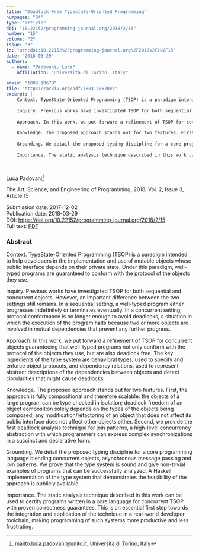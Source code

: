 ```yaml
---
title: "Deadlock-Free Typestate-Oriented Programming"
numpages: "34"
type: "article"
doi: "10.22152/programming-journal.org/2018/2/15"
number: "15"
volume: "2"
issue: "3"
id: "urn:doi:10.22152%2Fprogramming-journal.org%2F2018%2F2%2F15"
date: "2018-03-29"
authors: 
  - name: "Padovani, Luca"
    affiliation: "Università di Torino, Italy"

arxiv: "1803.10670"
file: "https://arxiv.org/pdf/1803.10670v1"
excerpt: |
    Context. TypeState-Oriented Programming (TSOP) is a paradigm intended to help developers in the implementation and use of mutable objects whose public interface depends on their private state. Under this paradigm, well-typed programs are guaranteed to conform with the protocol of the objects they use.
    
    Inquiry. Previous works have investigated TSOP for both sequential and concurrent objects. However, an important difference between the two settings still remains. In a sequential setting, a well-typed program either progresses indefinitely or terminates eventually. In a concurrent setting, protocol conformance is no longer enough to avoid deadlocks, a situation in which the execution of the program halts because two or more objects are involved in mutual dependencies that prevent any further progress.
    
    Approach. In this work, we put forward a refinement of TSOP for concurrent objects guaranteeing that well-typed programs not only conform with the protocol of the objects they use, but are also deadlock free. The key ingredients of the type system are behavioral types, used to specify and enforce object protocols, and dependency relations, used to represent abstract descriptions of the dependencies between objects and detect circularities that might cause deadlocks.
    
    Knowledge. The proposed approach stands out for two features. First, the approach is fully compositional and therefore scalable: the objects of a large program can be type checked in isolation; deadlock freedom of an object composition solely depends on the types of the objects being composed; any modification/refactoring of an object that does not affect its public interface does not affect other objects either. Second, we provide the first deadlock analysis technique for join patterns, a high-level concurrency abstraction with which programmers can express complex synchronizations in a succinct and declarative form.
    
    Grounding. We detail the proposed typing discipline for a core programming language blending concurrent objects, asynchronous message passing and join patterns. We prove that the type system is sound and give non-trivial examples of programs that can be successfully analyzed. A Haskell implementation of the type system that demonstrates the feasibility of the approach is publicly available.
    
    Importance. The static analysis technique described in this work can be used to certify programs written in a core language for concurrent TSOP with proven correctness guarantees. This is an essential first step towards the integration and application of the technique in a real-world developer toolchain, making programming of such systems more productive and less frustrating.

---
```

Luca Padovani[^1]

The Art, Science, and Engineering of Programming, 2018, Vol. 2, Issue 3, Article 15

Submission date: 2017-12-02  
Publication date: 2018-03-29  
DOI: <https://doi.org/10.22152/programming-journal.org/2018/2/15>  
Full text: [PDF](https://arxiv.org/pdf/1803.10670v1)  


### Abstract

Context. TypeState-Oriented Programming (TSOP) is a paradigm intended to help developers in the implementation and use of mutable objects whose public interface depends on their private state. Under this paradigm, well-typed programs are guaranteed to conform with the protocol of the objects they use.

Inquiry. Previous works have investigated TSOP for both sequential and concurrent objects. However, an important difference between the two settings still remains. In a sequential setting, a well-typed program either progresses indefinitely or terminates eventually. In a concurrent setting, protocol conformance is no longer enough to avoid deadlocks, a situation in which the execution of the program halts because two or more objects are involved in mutual dependencies that prevent any further progress.

Approach. In this work, we put forward a refinement of TSOP for concurrent objects guaranteeing that well-typed programs not only conform with the protocol of the objects they use, but are also deadlock free. The key ingredients of the type system are behavioral types, used to specify and enforce object protocols, and dependency relations, used to represent abstract descriptions of the dependencies between objects and detect circularities that might cause deadlocks.

Knowledge. The proposed approach stands out for two features. First, the approach is fully compositional and therefore scalable: the objects of a large program can be type checked in isolation; deadlock freedom of an object composition solely depends on the types of the objects being composed; any modification/refactoring of an object that does not affect its public interface does not affect other objects either. Second, we provide the first deadlock analysis technique for join patterns, a high-level concurrency abstraction with which programmers can express complex synchronizations in a succinct and declarative form.

Grounding. We detail the proposed typing discipline for a core programming language blending concurrent objects, asynchronous message passing and join patterns. We prove that the type system is sound and give non-trivial examples of programs that can be successfully analyzed. A Haskell implementation of the type system that demonstrates the feasibility of the approach is publicly available.

Importance. The static analysis technique described in this work can be used to certify programs written in a core language for concurrent TSOP with proven correctness guarantees. This is an essential first step towards the integration and application of the technique in a real-world developer toolchain, making programming of such systems more productive and less frustrating.


[^1]: <mailto:luca.padovani@unito.it>, Università di Torino, Italy
